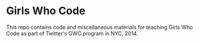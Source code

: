 Girls Who Code
============

This repo contains code and miscellaneous materials for teaching Girls Who Code
as part of Twitter's GWC program in NYC, 2014.